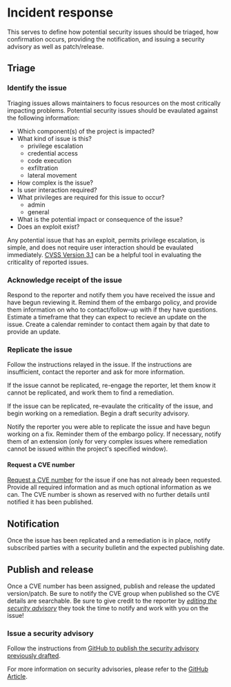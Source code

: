 # Incident response

This serves to define how potential security issues should be triaged, how
confirmation occurs, providing the notification, and issuing a security advisory
as well as patch/release.

## Triage

### Identify the issue

Triaging issues allows maintainers to focus resources on the most critically
impacting problems. Potential security issues should be evaulated against the
following information:

* Which component(s) of the project is impacted?
* What kind of issue is this?
  * privilege escalation
  * credential access
  * code execution
  * exfiltration
  * lateral movement
* How complex is the issue?
* Is user interaction required?
* What privileges are required for this issue to occur?
  * admin
  * general
* What is the potential impact or consequence of the issue?
* Does an exploit exist?

Any potential issue that has an exploit, permits privilege escalation, is
simple, and does not require user interaction should be evaulated immediately.
[CVSS Version 3.1](https://nvd.nist.gov/vuln-metrics/cvss/v3-calculator) can be
a helpful tool in evaluating the criticality of reported issues.

### Acknowledge receipt of the issue

Respond to the reporter and notify them you have received the issue and have
begun reviewing it. Remind them of the embargo policy, and provide them
information on who to contact/follow-up with if they have questions. Estimate a
timeframe that they can expect to recieve an update on the issue. Create a
calendar reminder to contact them again by that date to provide an update.

### Replicate the issue

Follow the instructions relayed in the issue. If the instructions are
insufficient, contact the reporter and ask for more information.

If the issue cannot be replicated, re-engage the reporter, let them know it
cannot be replicated, and work them to find a remediation.

If the issue can be replicated, re-evaulate the criticality of the issue, and
begin working on a remediation. Begin a draft security advisory.

Notify the reporter you were able to replicate the issue and have begun working
on a fix. Reminder them of the embargo policy. If necessary, notify them of an
extension (only for very complex issues where remediation cannot be issued
within the project's specified window).

#### Request a CVE number

[Request a CVE number](https://cveform.mitre.org/) for the issue if one has not
already been requested. Provide all required information and as much optional
information as we can. The CVE number is shown as reserved with no further
details until notified it has been published.

## Notification

Once the issue has been replicated and a remediation is in place, notify
subscribed parties with a security bulletin and the expected publishing date.

## Publish and release

Once a CVE number has been assigned, publish and release the updated
version/patch. Be sure to notify the CVE group when published so the CVE details
are searchable. Be sure to give credit to the reporter by *[editing the security
advisory](https://docs.github.com/en/github/managing-security-vulnerabilities/editing-a-security-advisory#about-credits-for-security-advisories)*
they took the time to notify and work with you on the issue!

### Issue a security advisory

Follow the instructions from [GitHub to publish the security advisory previously
drafted](https://docs.github.com/en/github/managing-security-vulnerabilities/publishing-a-security-advisory).

For more information on security advisories, please refer to the [GitHub
Article](https://docs.github.com/en/code-security/security-advisories/about-github-security-advisories).

